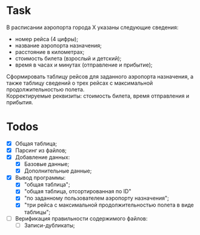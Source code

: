 # Task

В расписании аэропорта города X указаны следующие сведения:
- номер рейса (4 цифры);
- название аэропорта назначения;
- расстояние в километрах;
- стоимость билета (взрослый и детский);
- время в часах и минутах (отправление и прибытие);

Сформировать таблицу рейсов для заданного аэропорта назначения, а также таблицу сведений о трех рейсах с максимальной продолжительностью полета.\
Корректируемые реквизиты: стоимость билета, время отправления и прибытия.

# Todos

- [x] Общая таблица;
- [x] Парсинг из файлов;
- [x] Добавление данных:
  - [x] Базовые данные;
  - [x] Дополнительные данные;
- [x] Вывод программы:
  - [x] "общая таблица";
  - [x] "общая таблица, отсортированная по ID"
  - [x] "по заданному пользователем аэропорту назначения";
  - [x] "три рейса с максимальной продолжительностью полета в виде таблицы";
- [ ] Верификация правильности содержимого файлов:
  - [ ] Записи-дубликаты;
